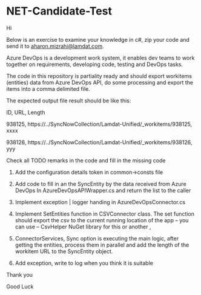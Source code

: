 # NET-Candidate-Test

Hi

Below is an exercise to examine your knowledge in c#, zip your code and send it to aharon.mizrahi@lamdat.com.

Azure DevOps is a development work system, it enables dev teams to work together on requirements, developing code, testing and DevOps tasks. 

The code in this repository is partiality ready and should export workitems (entities) data from Azure DevOps API, do some processing and export the items into a comma delimited file.

The expected output file result should be like this:

ID,                            URL,                                                        Length
                                                    
938125, https://../SyncNowCollection/Lamdat-Unified/_workitems/938125,                               	  xxxx	

938126, https://../SyncNowCollection/Lamdat-Unified/_workitems/938126,                                  yyy

Check all TODO remarks in the code and fill in the missing code

1.	Add the configuration details token in common->consts file

2.	Add code to fill in an the SyncEntity by the data received from Azure DevOps In AzureDevOpsAPIWrapper.cs and return the list to the caller

3.	Implement exception | logger handing in AzureDevOpsConnector.cs

4.	Implement SetEntities function in CSVConnector class. The set function should export the csv to the current running location of the app – you can use – CsvHelper NuGet library for this or another ,

5.	ConnectorServices, Sync option is executing the main logic, after getting the entities, process them in parallel and add the length of the workitem URL to the SyncEntity object.

6.	Add exception, write to log when you think it is suitable 


Thank you

Good Luck

